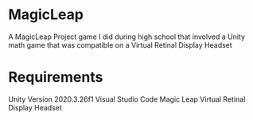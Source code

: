# MagicLeap
A MagicLeap Project game I did during high school that involved a Unity math game that was compatible on a Virtual Retinal Display Headset

# Requirements
Unity Version 2020.3.26f1
Visual Studio Code
Magic Leap Virtual Retinal Display Headset
